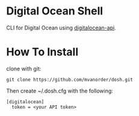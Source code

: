 Digital Ocean Shell
===================

CLI for Digital Ocean using [digitalocean-api](https://github.com/valerylisay/digitalocean-api/).

How To Install
==============

clone with git:

	git clone https://github.com/mvanorder/dosh.git

Then create ~/.dosh.cfg with the following:

  ```
  [digitalocean]
    token = <your API token>
  ```
